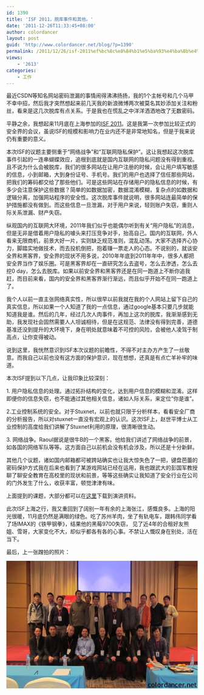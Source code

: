 ```yaml
---
id: 1390
title: 'ISF 2011，脱库事件和其他。'
date: '2011-12-26T11:33:45+08:00'
author: colordancer
layout: post
guid: 'http://www.colordancer.net/blog/?p=1390'
permalink: /2011/12/26/isf-2011%ef%bc%8c%e8%84%b1%e5%ba%93%e4%ba%8b%e4%bb%b6%e5%92%8c%e5%85%b6%e4%bb%96%e3%80%82/
views:
    - '2613'
categories:
    - 工作
---
```


最近CSDN等知名网站密码泄漏的事情闹得沸沸扬扬，我的1个主帐号和几个马甲不幸中招，然后我才突然想起来前几天我的新浪微博两次被莫名其妙添加关注和粉丝，看来是这几次脱库有点关系。于是我也在慌乱之中洋洋洒洒地改了无数密码。

平静之余，我想起来11月底在上海参加的[ISF 2011](http://isf.cisrg.org/ "ISF 2011")。这是我第一次参加比较正式的安全界的会议，虽说ISF的规模和影响力在业内还不是非常地知名，但是于我来说仍有重要的意义。

本次ISF的议题主要侧重于“网络战争”和“互联网隐私保护”。这让我想起这次脱库事件引起的一连串蝴蝶效应，追根到底就是国内互联网的隐私问题没有得到重视。且不说为什么会被脱库，我们的很多网站在让用户注册的时候，会让用户填写敏感的信息，小到邮箱，大到身份证号、手机号。我们的用户也选择了信任那些网站，把我们的筹码都交给了那些他们。可是这些网站在存储用户的隐私信息的时候，有多少会注意保护这些数据？简单的如数据加密，数据混淆模糊，复杂点的如数据和逻辑分离，加强网站程序的安全性。这次脱库事件就说明，很多网站连最简单的保护措施都没有做到。而这些信息一旦泄漏，对于用户来说，轻则账户失窃，重则人际关系泄漏、财产失窃。

纵观国内的互联网大环境，2011年我们似乎也能偶尔听到有关“用户隐私”的消息，但是无非是借着用户隐私的噱头来打压竞争对手，抬高自己。国内的互联网，外人看来无限商机，前景大好一片，实则缺乏规范准则，混乱动荡。大家不选择齐心协力，脚踏实地做技术，而去投机倒把，抱着赚一票走人的心态。不说别的，就谈安全界和黑客界，安全界的现状不用多说，2010年年底到2011年年中，很多人都把安全界当作了娱乐圈。可是黑客界却在一直研究怎么去盗号，怎么去渗透，怎么去挖0 day，怎么去脱库。如果以前安全界和黑客界还是在同一跑道上不断你追我赶，而目前来看，国内的安全界和黑客界渐行渐远，而且似乎开始不在同一跑道上了。

我个人以前一直主张网络真实性，所以很早以前我就在我的个人网站上留下自己的真实信息，所以如果一个人知道了我的一点信息，通过google基本只要几步就能知道我是谁。然后的几年，经过几次人肉事件，再加上这次的脱库，我渐渐感到无助，我发现社会固然需要人人坦诚相待，但是在这规范、法律没有得到完善，道德基准还没到提升的大环境下，身在明处就意味着不可控的风险，会被他人凌驾于制高点，让你变得被动。

说到这里，我恍然意识到ISF本次议题的前瞻性，不得不对主办方产生了一丝敬意。而我自己以前也没有这方面的保护意识，现在想想，还真是有点亡羊补牢的味道。

本次ISF提到以下几点，让我印象比较深刻：

1\. 用户隐私信息的处理。通过拓扑结构的变化，达到用户信息的模糊和混淆。这样即便你的信息失窃，也不能通过其他相关信息，诸如人际关系，来定位“你是谁”。

2.工业控制系统的安全。对于Stuxnet，以前也就只限于分析样本，看看安全厂商的分析报告，所以对stuxnet一直没有宏观上的认识。这次ISF上，赵世平博士从工业控制的高度给我们讲解了Stuxnet利用的原理，很清晰很生动。

3\. 网络战争。Raoul据说是很牛B的一个黑客。他给我们讲述了网络战争的前景，如各国的网络军队等等。这方面自己以前机会没有机会涉及，所以还是十分新鲜。

其他几个议题，诸如国内邮箱都可被跨站确实也让我大惊失色了一把，键盘芭蕾的密码保护方式我在后来也看到了某游戏网站已经在运用，我也跟武大的彭国军教授聊了聊安全教育在高校里的现状和前景，等等这些确实让我知道了安全行业在公司的门外发生了什么，收获丰富，顿觉津津有味。

上面提到的课题，大部分都可以在[这里](http://code.google.com/p/isfproject/downloads/detail?name=ISF2011.7z)下载到演讲资料。

此次ISF上海之行，我又重回到了阔别一年有余的上海张江，感慨良多。上海的阳光很暖，11月底仍然是满眼的绿色。吃了苏州羊肉，坐了有轨电车，跟韩伟同学看了场IMAX的《铁甲钢拳》，结果他的黑莓9700失窃， 见了近4年的合租好友熊姐、雪哥，大家变化不大，却似乎都各有各的心事。不禁让人慨叹身在别处，活在当下。

最后，上一张蹭拍的照片：

[![](/images/wp-content/uploads/2011/12/isf2011-b1-600x399.jpg "isf2011-b1")](http://www.colordancer.net/blog/2011_12_isf-2011%ef%bc%8c%e8%84%b1%e5%ba%93%e4%ba%8b%e4%bb%b6%e5%92%8c%e5%85%b6%e4%bb%96%e3%80%82/isf2011-b1)